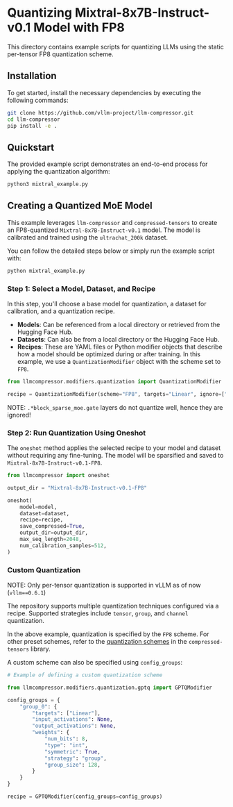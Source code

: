 # Quantizing Mixtral-8x7B-Instruct-v0.1 Model with FP8

This directory contains example scripts for quantizing LLMs using the static per-tensor FP8 quantization scheme.

## Installation

To get started, install the necessary dependencies by executing the following commands:

```bash
git clone https://github.com/vllm-project/llm-compressor.git
cd llm-compressor
pip install -e .
```

## Quickstart

The provided example script demonstrates an end-to-end process for applying the quantization algorithm:

```bash
python3 mixtral_example.py
```

## Creating a Quantized MoE Model

This example leverages `llm-compressor` and `compressed-tensors` to create an FP8-quantized `Mixtral-8x7B-Instruct-v0.1` model. The model is calibrated and trained using the `ultrachat_200k` dataset.

You can follow the detailed steps below or simply run the example script with:

```bash
python mixtral_example.py
```

### Step 1: Select a Model, Dataset, and Recipe

In this step, you'll choose a base model for quantization, a dataset for calibration, and a quantization recipe.

- **Models**: Can be referenced from a local directory or retrieved from the Hugging Face Hub.
- **Datasets**: Can also be from a local directory or the Hugging Face Hub.
- **Recipes**: These are YAML files or Python modifier objects that describe how a model should be optimized during or after training. In this example, we use a `QuantizationModifier` object with the scheme set to `FP8`.

```python
from llmcompressor.modifiers.quantization import QuantizationModifier

recipe = QuantizationModifier(scheme="FP8", targets="Linear", ignore=["lm_head", "re:.*block_sparse_moe.gate"])
```

NOTE: `.*block_sparse_moe.gate` layers do not quantize well, hence they are ignored!

### Step 2: Run Quantization Using Oneshot

The `oneshot` method applies the selected recipe to your model and dataset without requiring any fine-tuning. The model will be sparsified and saved to `Mixtral-8x7B-Instruct-v0.1-FP8`.

```python
from llmcompressor import oneshot

output_dir = "Mixtral-8x7B-Instruct-v0.1-FP8"

oneshot(
    model=model,
    dataset=dataset,
    recipe=recipe,
    save_compressed=True,
    output_dir=output_dir,
    max_seq_length=2048,
    num_calibration_samples=512,
)

```

### Custom Quantization

NOTE: Only per-tensor quantization is supported in vLLM as of now (`vllm==0.6.1`)

The repository supports multiple quantization techniques configured via a recipe. Supported strategies include `tensor`, `group`, and `channel` quantization.

In the above example, quantization is specified by the `FP8` scheme. For other preset schemes, refer to the [quantization schemes](https://github.com/neuralmagic/compressed-tensors/blob/main/src/compressed_tensors/quantization/quant_scheme.py) in the `compressed-tensors` library.

A custom scheme can also be specified using `config_groups`:

```python
# Example of defining a custom quantization scheme

from llmcompressor.modifiers.quantization.gptq import GPTQModifier

config_groups = {
    "group_0": {
        "targets": ["Linear"],
        "input_activations": None,
        "output_activations": None,
        "weights": {
            "num_bits": 8,
            "type": "int",
            "symmetric": True,
            "strategy": "group",
            "group_size": 128, 
        }
    }
}

recipe = GPTQModifier(config_groups=config_groups)
```
